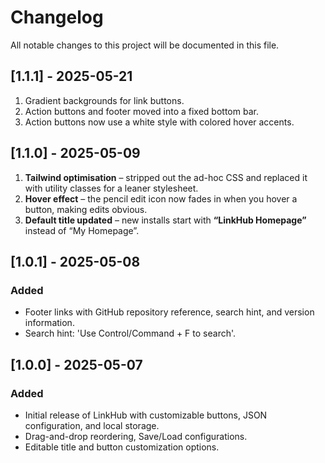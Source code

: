 # Changelog

All notable changes to this project will be documented in this file.

## [1.1.1] - 2025-05-21
1. Gradient backgrounds for link buttons.
2. Action buttons and footer moved into a fixed bottom bar.
3. Action buttons now use a white style with colored hover accents.

## [1.1.0] - 2025-05-09

1. **Tailwind optimisation** – stripped out the ad-hoc CSS and replaced it with utility classes for a leaner stylesheet.
2. **Hover effect** – the pencil edit icon now fades in when you hover a button, making edits obvious.
3. **Default title updated** – new installs start with **“LinkHub Homepage”** instead of “My Homepage”.


## \[1.0.1] - 2025-05-08

### Added

* Footer links with GitHub repository reference, search hint, and version information.
* Search hint: 'Use Control/Command + F to search'.

## \[1.0.0] - 2025-05-07

### Added

* Initial release of LinkHub with customizable buttons, JSON configuration, and local storage.
* Drag-and-drop reordering, Save/Load configurations.
* Editable title and button customization options.
